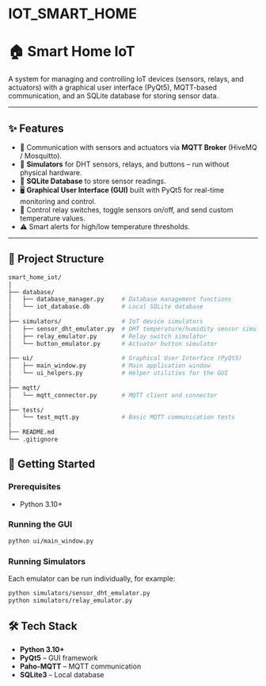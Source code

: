 # IOT_SMART_HOME

# 🏠 Smart Home IoT

A system for managing and controlling IoT devices (sensors, relays, and actuators) with a graphical user interface (PyQt5), MQTT-based communication, and an SQLite database for storing sensor data.

---

## ✨ Features
- 📡 Communication with sensors and actuators via **MQTT Broker** (HiveMQ / Mosquitto).  
- 🧩 **Simulators** for DHT sensors, relays, and buttons – run without physical hardware.  
- 💾 **SQLite Database** to store sensor readings.  
- 🖥 **Graphical User Interface (GUI)** built with PyQt5 for real-time monitoring and control.  
- 🔄 Control relay switches, toggle sensors on/off, and send custom temperature values.  
- ⚠️ Smart alerts for high/low temperature thresholds.  

---

## 📂 Project Structure

```bash
smart_home_iot/
│
├── database/                 
│   ├── database_manager.py     # Database management functions
│   └── iot_database.db         # Local SQLite database
│
├── simulators/                 # IoT device simulators
│   ├── sensor_dht_emulator.py  # DHT temperature/humidity sensor simulator
│   ├── relay_emulator.py       # Relay switch simulator
│   └── button_emulator.py      # Actuator button simulator
│
├── ui/                         # Graphical User Interface (PyQt5)
│   ├── main_window.py          # Main application window
│   └── ui_helpers.py           # Helper utilities for the GUI
│
├── mqtt/                       
│   └── mqtt_connector.py       # MQTT client and connector
│
├── tests/                      
│   └── test_mqtt.py            # Basic MQTT communication tests
│
├── README.md
└── .gitignore
```

## 🚀 Getting Started

### Prerequisites
- Python 3.10+  

### Running the GUI
```bash
python ui/main_window.py
```

### Running Simulators
Each emulator can be run individually, for example:
```bash
python simulators/sensor_dht_emulator.py
python simulators/relay_emulator.py
```

## 🛠 Tech Stack
- **Python 3.10+**  
- **PyQt5** – GUI framework  
- **Paho-MQTT** – MQTT communication  
- **SQLite3** – Local database  